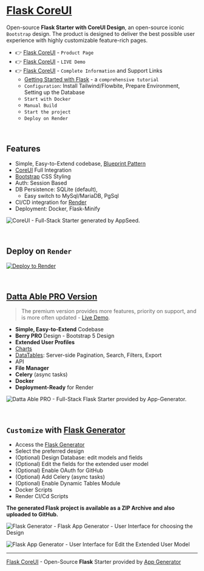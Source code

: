 # [Flask CoreUI](https://app-generator.dev/product/coreui/flask/)

Open-source **Flask Starter with CoreUI Design**, an open-source iconic `Bootstrap` design.
The product is designed to deliver the best possible user experience with highly customizable feature-rich pages. 

- 👉 [Flask CoreUI](https://app-generator.dev/product/coreui/flask/) - `Product Page`
- 👉 [Flask CoreUI](https://flask-coreui.appseed-srv1.com/) - `LIVE Demo` 
- 👉 [Flask CoreUI](https://app-generator.dev/docs/products/flask/coreui/index.html) - `Complete Information` and Support Links
  - [Getting Started with Flask](https://app-generator.dev/docs/technologies/flask/index.html) - a `comprehensive tutorial`
  - `Configuration`: Install Tailwind/Flowbite, Prepare Environment, Setting up the Database 
  - `Start with Docker`
  - `Manual Build`
  - `Start the project`
  - `Deploy on Render`

<br />

## Features

- Simple, Easy-to-Extend codebase, [Blueprint Pattern](https://app-generator.dev/blog/flask-blueprints-a-developers-guide/)
- [CoreUI](https://app-generator.dev/docs/templates/bootstrap/coreui.html) Full Integration
- [Bootstrap](https://app-generator.dev/docs/templates/bootstrap/index.html) CSS Styling
- Auth: Session Based
- DB Persistence: SQLite (default), 
  - Easy switch to MySql/MariaDB, PgSql
- CI/CD integration for [Render](https://app-generator.dev/docs/deployment/render/index.html)
- Deployment: Docker, Flask-Minify

![CoreUI - Full-Stack Starter generated by AppSeed.](https://user-images.githubusercontent.com/51070104/168842202-9b80a957-a375-4e6d-8247-2cc459267a86.png)

<br />

## Deploy on `Render`

[![Deploy to Render](https://render.com/images/deploy-to-render-button.svg)](https://render.com/deploy)

<br />

## [Datta Able PRO Version](https://app-generator.dev/product/datta-able-pro/flask/)

> The premium version provides more features, priority on support, and is more often updated - [Live Demo](https://flask-datta-pro.onrender.com/).

- **Simple, Easy-to-Extend** Codebase
- **Berry PRO** Design - Bootstrap 5 Design 
- **Extended User Profiles**
- [Charts](https://flask-datta-pro.onrender.com/charts/) 
- [DataTables](https://flask-datta-pro.onrender.com/tables): Server-side Pagination, Search, Filters, Export
- API
- **File Manager**
- **Celery** (async tasks)
- **Docker**
- **Deployment-Ready** for Render 

![Datta Able PRO - Full-Stack Flask Starter provided by App-Generator.](https://user-images.githubusercontent.com/51070104/170474361-a58da82b-fff9-4a59-81a8-7ab99f478f48.png)

<br />

## `Customize` with [Flask Generator](https://app-generator.dev/tools/flask-generator/)

- Access the [Flask Generator](https://app-generator.dev/tools/flask-generator/)
- Select the preferred design
- (Optional) Design Database: edit models and fields
- (Optional) Edit the fields for the extended user model
- (Optional) Enable OAuth for GitHub
- (Optional) Add Celery (async tasks)
- (Optional) Enable Dynamic Tables Module
- Docker Scripts
- Render CI/Cd Scripts

**The generated Flask project is available as a ZIP Archive and also uploaded to GitHub.**

![Flask Generator - Flask App Generator - User Interface for choosing the Design](https://github.com/user-attachments/assets/fbf73fc0-e9a1-4f01-86a8-aa8be55413b5) 

![Flask App Generator - User Interface for Edit the Extended User Model](https://github.com/user-attachments/assets/138b9816-4f2e-454f-84f2-7409969b8548) 

---
[Flask CoreUI](https://app-generator.dev/product/coreui/flask/) - Open-Source **Flask** Starter provided by [App Generator](https://app-generator.dev)
